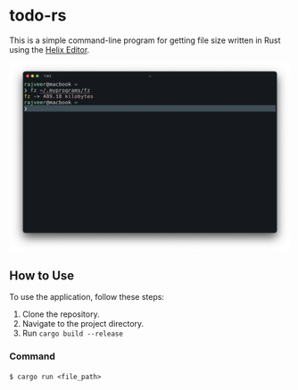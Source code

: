 # todo-rs

This is a simple command-line program for getting file size written in Rust using the [Helix Editor](https://github.com/helix-editor/helix).

![Example Image](example.png)

## How to Use

To use the application, follow these steps:

1. Clone the repository.
2. Navigate to the project directory.
3. Run `cargo build --release`

### Command

`$ cargo run <file_path>`
